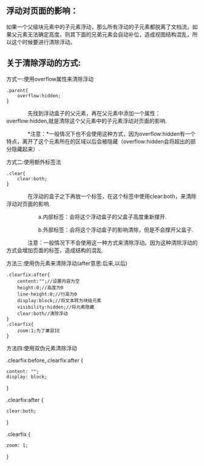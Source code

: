 ## 浮动对页面的影响：

如果一个父级块元素中的子元素浮动，那么所有浮动的子元素都脱离了文档流，如果父元素无法确定高度，则其下面的兄弟元素会自动补位，造成视图结构混乱，所以这个时候要进行清除浮动。

## 关于清除浮动的方式:

方式一:使用overflow属性来清除浮动

```
.parent{
    overflow:hidden;
}
```

　　　　先找到浮动盒子的父元素，再在父元素中添加一个属性：overflow:hidden,就是清除这个父元素中的子元素浮动对页面的影响.

　　　　*注意：*一般情况下也不会使用这种方式，因为overflow:hidden有一个特点，离开了这个元素所在的区域以后会被隐藏（overflow:hidden会将超出的部分隐藏起来）.

方式二:使用额外标签法

```
.clear{
    clear:both;
}
```

　　　　在浮动的盒子之下再放一个标签，在这个标签中使用clear:both，来清除浮动对页面的影响.

　　　　　　a.内部标签：会将这个浮动盒子的父盒子高度重新撑开.

　　　　　　b.外部标签：会将这个浮动盒子的影响清除，但是不会撑开父盒子.

　　　　注意：一般情况下不会使用这一种方式来清除浮动。因为这种清除浮动的方式会增加页面的标签，造成结构的混乱.

方法三:使用伪元素来清除浮动(after意思:后来,以后)

```
.clearfix:after{
    centent:"";//设置内容为空
    height:0;//高度为0
    line-height:0;//行高为0
    display:block;//将文本转为块级元素
    visibility:hidden;//将元素隐藏
    clear:both//清除浮动
}
.clearfix{
    zoom:1;为了兼容IE
}
```

方法四:使用双伪元素清除浮动

.clearfix:before,.clearfix:after {

```
content: "";    
display: block;    
```

}

.clearfix:after {
```
clear:both;
```
}

.clearfix {

```
zoom: 1;
```

}
